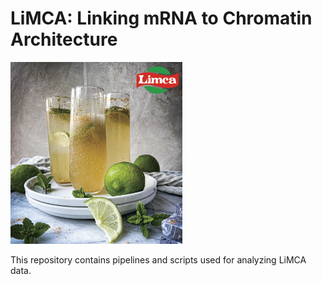 # LiMCA: **L**inking **m**RNA to **C**hromatin **A**rchitecture

<img src="images/limca.png" width="275"/>

This repository contains pipelines and scripts used for analyzing LiMCA data.
